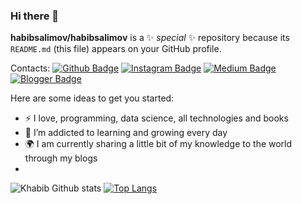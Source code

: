 ### Hi there 👋

**habibsalimov/habibsalimov** is a ✨ _special_ ✨ repository because its `README.md` (this file) appears on your GitHub profile.

Contacts:
[![Github Badge](https://img.shields.io/badge/-Github-000?style=quare&labelColor=000&logo=Github&logoColor=white&link=link)](https://github.com/habibsalimov) 
[![Instagram Badge](https://img.shields.io/badge/-Instagram-C13584?style=flat-quare&labelColor=C13584&logo=instagram&logoColor=white&link=link)](link) 
[![Medium Badge](https://img.shields.io/badge/-Medium-757575?style=flat-quare&labelColor=757575&logo=Medium&logoColor=white&link=link)](link) 
[![Blogger Badge](https://img.shields.io/badge/-Blogger-FF9800?style=flat-quare&labelColor=FF9800&logo=Blogger&logoColor=white&link=link)](link)


Here are some ideas to get you started:

- :zap: I love, programming, data science, all technologies and books
- 🌱 I’m addicted to learning and growing every day
- :earth_africa: I am currently sharing a little bit of my knowledge to the world through my blogs
- 
![Khabib Github stats](https://github-readme-stats.vercel.app/api?username=kullanıcıadınız&show_icons=true&theme=gradient) 
[![Top Langs](https://github-readme-stats.vercel.app/api/top-langs/?username=anuraghazra)](https://github.com/anuraghazra/github-readme-stats)
